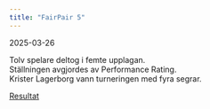 ```yaml
---
title: "FairPair 5"
---
```


2025-03-26

Tolv spelare deltog i femte upplagan.  
Ställningen avgjordes av Performance Rating.  
Krister Lagerborg vann turneringen med fyra segrar.  

[Resultat](Seniorschack-Resultat-2025-03-26.txt)
